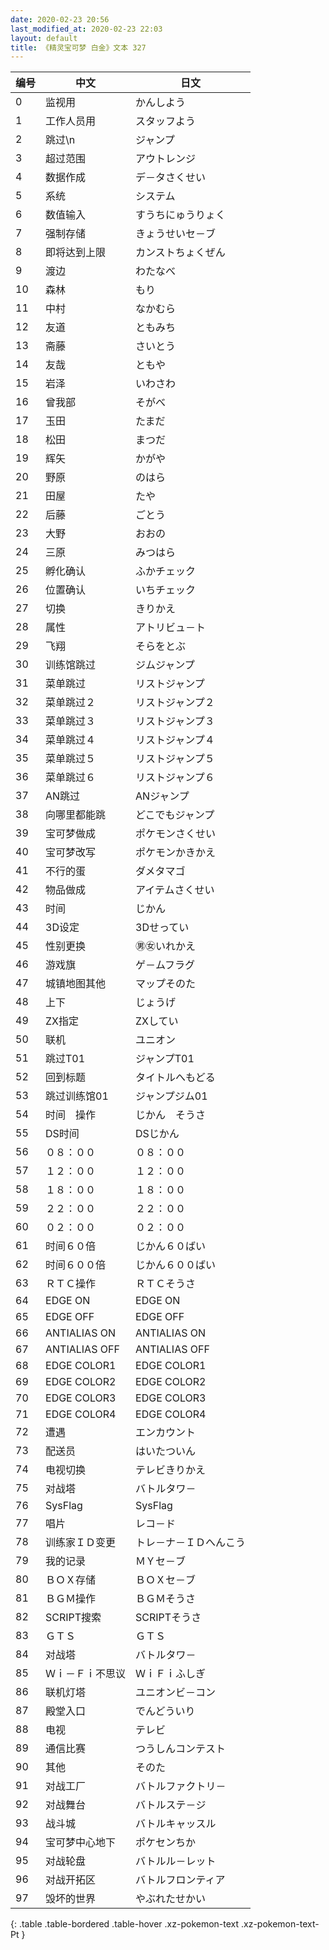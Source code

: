 ```yaml
---
date: 2020-02-23 20:56
last_modified_at: 2020-02-23 22:03
layout: default
title: 《精灵宝可梦 白金》文本 327
---
```

| 编号 | 中文 | 日文 |
| ---- | ---- | ---- |
| 0 | 监视用 | かんしよう |
| 1 | 工作人员用 | スタッフよう |
| 2 | 跳过\n | ジャンプ |
| 3 | 超过范围 | アウトレンジ |
| 4 | 数据作成 | デ－タさくせい |
| 5 | 系统 | システム |
| 6 | 数值输入 | すうちにゅうりょく |
| 7 | 强制存储 | きょうせいセ－ブ |
| 8 | 即将达到上限 | カンストちょくぜん |
| 9 | 渡边 | わたなべ |
| 10 | 森林 | もり |
| 11 | 中村 | なかむら |
| 12 | 友道 | ともみち |
| 13 | 斋藤 | さいとう |
| 14 | 友哉 | ともや |
| 15 | 岩泽 | いわさわ |
| 16 | 曾我部 | そがべ |
| 17 | 玉田 | たまだ |
| 18 | 松田 | まつだ |
| 19 | 辉矢 | かがや |
| 20 | 野原 | のはら |
| 21 | 田屋 | たや |
| 22 | 后藤 | ごとう |
| 23 | 大野 | おおの |
| 24 | 三原 | みつはら |
| 25 | 孵化确认 | ふかチェック |
| 26 | 位置确认 | いちチェック |
| 27 | 切换 | きりかえ |
| 28 | 属性 | アトリビュ－ト |
| 29 | 飞翔 | そらをとぶ |
| 30 | 训练馆跳过 | ジムジャンプ |
| 31 | 菜单跳过 | リストジャンプ |
| 32 | 菜单跳过２ | リストジャンプ２ |
| 33 | 菜单跳过３ | リストジャンプ３ |
| 34 | 菜单跳过４ | リストジャンプ４ |
| 35 | 菜单跳过５ | リストジャンプ５ |
| 36 | 菜单跳过６ | リストジャンプ６ |
| 37 | AN跳过 | ANジャンプ |
| 38 | 向哪里都能跳 | どこでもジャンプ |
| 39 | 宝可梦做成 | ポケモンさくせい |
| 40 | 宝可梦改写 | ポケモンかきかえ |
| 41 | 不行的蛋 | ダメタマゴ |
| 42 | 物品做成 | アイテムさくせい |
| 43 | 时间 | じかん |
| 44 | 3D设定 | 3Dせってい |
| 45 | 性别更换 | ㊚㊛いれかえ |
| 46 | 游戏旗 | ゲ－ムフラグ |
| 47 | 城镇地图其他 | マップそのた |
| 48 | 上下 | じょうげ |
| 49 | ZX指定 | ZXしてい |
| 50 | 联机 | ユニオン |
| 51 | 跳过T01 | ジャンプT01 |
| 52 | 回到标题 | タイトルへもどる |
| 53 | 跳过训练馆01 | ジャンプジム01 |
| 54 | 时间　操作 | じかん　そうさ |
| 55 | DS时间 | DSじかん |
| 56 | ０８：００ | ０８：００ |
| 57 | １２：００ | １２：００ |
| 58 | １８：００ | １８：００ |
| 59 | ２２：００ | ２２：００ |
| 60 | ０２：００ | ０２：００ |
| 61 | 时间６０倍 | じかん６０ばい |
| 62 | 时间６００倍 | じかん６００ばい |
| 63 | ＲＴＣ操作 | ＲＴＣそうさ |
| 64 | EDGE ON | EDGE ON |
| 65 | EDGE OFF | EDGE OFF |
| 66 | ANTIALIAS ON | ANTIALIAS ON |
| 67 | ANTIALIAS OFF | ANTIALIAS OFF |
| 68 | EDGE COLOR1 | EDGE COLOR1 |
| 69 | EDGE COLOR2 | EDGE COLOR2 |
| 70 | EDGE COLOR3 | EDGE COLOR3 |
| 71 | EDGE COLOR4 | EDGE COLOR4 |
| 72 | 遭遇 | エンカウント |
| 73 | 配送员 | はいたついん |
| 74 | 电视切换 | テレビきりかえ |
| 75 | 对战塔 | バトルタワ－ |
| 76 | SysFlag | SysFlag |
| 77 | 唱片 | レコ－ド |
| 78 | 训练家ＩＤ变更 | トレ－ナ－ＩＤへんこう |
| 79 | 我的记录 | ＭＹセ－ブ |
| 80 | ＢＯＸ存储 | ＢＯＸセ－ブ |
| 81 | ＢＧＭ操作 | ＢＧＭそうさ |
| 82 | SCRIPT搜索 | SCRIPTそうさ |
| 83 | ＧＴＳ  | ＧＴＳ  |
| 84 | 对战塔 | バトルタワ－ |
| 85 | Ｗｉ－Ｆｉ不思议 | ＷｉＦｉふしぎ |
| 86 | 联机灯塔 | ユニオンビ－コン |
| 87 | 殿堂入口 | でんどういり |
| 88 | 电视 | テレビ |
| 89 | 通信比赛 | つうしんコンテスト |
| 90 | 其他 | そのた |
| 91 | 对战工厂 | バトルファクトリ－ |
| 92 | 对战舞台 | バトルステ－ジ |
| 93 | 战斗城 | バトルキャッスル |
| 94 | 宝可梦中心地下 | ポケセンちか |
| 95 | 对战轮盘 | バトルル－レット |
| 96 | 对战开拓区 | バトルフロンティア |
| 97 | 毁坏的世界 | やぶれたせかい |
{: .table .table-bordered .table-hover .xz-pokemon-text .xz-pokemon-text-Pt }